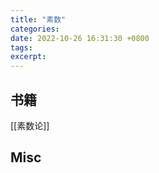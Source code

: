 ```yaml
---
title: "素数"
categories: 
date: 2022-10-26 16:31:30 +0800
tags: 
excerpt: 
---
```





## 书籍

[[素数论]]





## Misc



